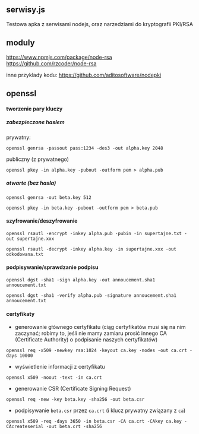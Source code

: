 


## serwisy.js

Testowa apka z serwisami nodejs, oraz 
narzedziami do kryptografii PKI/RSA


## moduly
https://www.npmjs.com/package/node-rsa
https://github.com/rzcoder/node-rsa

inne przyklady kodu:
https://github.com/aditosoftware/nodepki

## openssl

#### tworzenie pary kluczy

##### zabezpieczone haslem
prywatny: 

`openssl genrsa -passout pass:1234 -des3 -out alpha.key 2048`

publiczny (z prywatnego)

`openssl pkey -in alpha.key -pubout -outform pem > alpha.pub
`

##### otwarte (bez hasla)

`openssl genrsa -out beta.key 512`


`openssl pkey -in beta.key -pubout -outform pem > beta.pub`


#### szyfrowanie/deszyfrowanie

`openssl rsautl -encrypt -inkey alpha.pub -pubin -in supertajne.txt -out supertajne.xxx`

`openssl rsautl -decrypt -inkey alpha.key -in supertajne.xxx -out odkodowana.txt`

#### podpisywanie/sprawdzanie podpisu

`openssl dgst -sha1 -sign alpha.key -out annoucement.sha1 annoucement.txt
`

`openssl dgst -sha1 -verify alpha.pub -signature annoucement.sha1 annoucement.txt`


#### certyfikaty

- generowanie głównego certyfikatu (ciąg certyfikatów musi się na nim zaczynać; robimy to, jeśli nie
mamy zamiaru prosić innego CA (Certificate Authority) o podpisanie naszych certyfikatów)

`openssl req -x509 -newkey rsa:1024 -keyout ca.key -nodes -out ca.crt -days 10000`

- wyświetlenie informacji z certyfikatu 

`openssl x509 -noout -text -in ca.crt`

- generowanie CSR (Certificate Signing Request)

`openssl req -new -key beta.key -sha256 -out beta.csr`

- podpisywanie `beta.csr` przez `ca.crt` (i klucz prywatny związany z `ca`)

`openssl x509 -req -days 3650 -in beta.csr -CA ca.crt -CAkey ca.key -CAcreateserial -out beta.crt -sha256`
